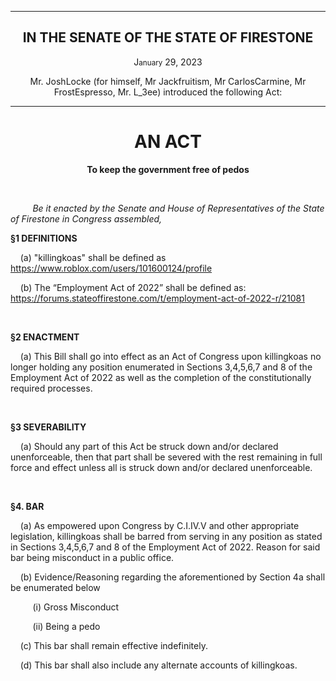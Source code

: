 <div align="center">

---

<h2><b>IN THE SENATE OF THE STATE OF FIRESTONE</b></h2>

<p>J<small>anuary</small> 29, 2023</p>

Mr. JoshLocke (for himself, Mr Jackfruitism, Mr CarlosCarmine, Mr FrostEspresso, Mr. L_3ee) introduced the following Act:

---

<h1><b>AN ACT</b></h1>

**To keep the government free of pedos**

</div>

<br/>

&nbsp;&nbsp;&nbsp;&nbsp;&nbsp;&nbsp;&nbsp;&nbsp; _Be it enacted by the Senate and House of Representatives of the State of Firestone in Congress assembled,_

**§1 DEFINITIONS**

&nbsp;&nbsp;&nbsp; (a) "killingkoas" shall be defined as https://www.roblox.com/users/101600124/profile

&nbsp;&nbsp;&nbsp; (b) The “Employment Act of 2022” shall be defined as: https://forums.stateoffirestone.com/t/employment-act-of-2022-r/21081


<br/>

**§2 ENACTMENT**

&nbsp;&nbsp;&nbsp; (a) This Bill shall go into effect as an Act of Congress upon killingkoas no longer holding any position enumerated in Sections 3,4,5,6,7 and 8 of the Employment Act of 2022 as well as the completion of the constitutionally required processes.

<br/>

**§3 SEVERABILITY**

&nbsp;&nbsp;&nbsp; (a) Should any part of this Act be struck down and/or declared unenforceable, then that part shall be severed with the rest remaining in full force and effect unless all is struck down and/or declared unenforceable.


<br/>

**§4. BAR**

&nbsp;&nbsp;&nbsp; (a) As empowered upon Congress by C.I.IV.V and other appropriate legislation, killingkoas shall be barred from serving in any position as stated in Sections 3,4,5,6,7 and 8 of the Employment Act of 2022. Reason for said bar being misconduct in a public office.

&nbsp;&nbsp;&nbsp; (b) Evidence/Reasoning regarding the aforementioned by Section 4a shall be enumerated below

&nbsp;&nbsp;&nbsp;&nbsp;&nbsp;&nbsp;&nbsp;&nbsp;&nbsp;(i) Gross Misconduct

&nbsp;&nbsp;&nbsp;&nbsp;&nbsp;&nbsp;&nbsp;&nbsp;&nbsp;(ii) Being a pedo

&nbsp;&nbsp;&nbsp; (c) This bar shall remain effective indefinitely.

&nbsp;&nbsp;&nbsp; (d) This bar shall also include any alternate accounts of killingkoas.

<br/>    
